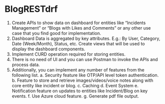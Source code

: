 # BlogRESTdrf


1. Create APIs to show data on dashboard for entities like “Incidents Management” or “Blogs with Likes and Comments” or any other use case that you find good for implementation.
2. Dashboard Data is aggregated by key attributes. E.g.: By User, Category, Date (Week/Month), Status, etc. Create views that will be used to display the dashboard components.
3. Implement CURD operation required for storing entities.
4. There is no need of UI and you can use Postman to invoke the APIs and process data.
5. Additionally, you can implement any number of features from the following list.
    a. Security feature like OTP/API level token authentication.
    b. Feature to store and retrieve images/videos/voice notes along with core entity
       like incident or blog.
    c. Caching
    d. Event System
    e. Notification feature on updates to entities like Incident/Blog on key events.
    f. Use Azure cloud feature.
    g. Generate pdf file output.
